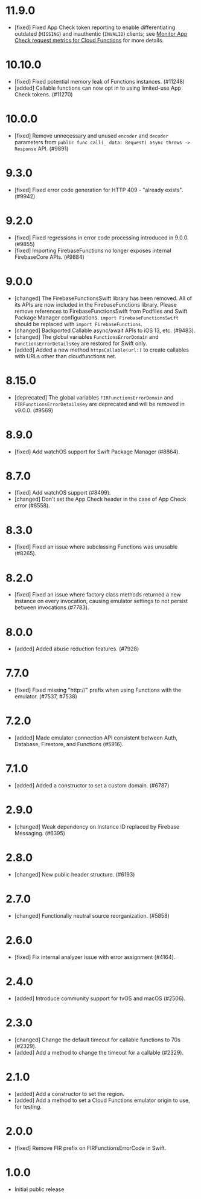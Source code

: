 # 11.9.0
- [fixed] Fixed App Check token reporting to enable differentiating outdated
  (`MISSING`) and inauthentic (`INVALID`) clients; see [Monitor App Check
  request metrics for Cloud Functions](https://firebase.google.com/docs/app-check/monitor-functions-metrics)
  for more details.

# 10.10.0
- [fixed] Fixed potential memory leak of Functions instances. (#11248)
- [added] Callable functions can now opt in to using limited-use App Check
  tokens. (#11270)

# 10.0.0
- [fixed] Remove unnecessary and unused `encoder` and `decoder` parameters from
  `public func call(_ data: Request) async throws -> Response` API. (#9891)

# 9.3.0
- [fixed] Fixed error code generation for HTTP 409 - "already exists". (#9942)

# 9.2.0
- [fixed] Fixed regressions in error code processing introduced in 9.0.0. (#9855)
- [fixed] Importing FirebaseFunctions no longer exposes internal FirebaseCore APIs. (#9884)

# 9.0.0
- [changed] The FirebaseFunctionsSwift library has been removed. All of its APIs are now included
  in the FirebaseFunctions library. Please remove references to FirebaseFunctionsSwift from Podfiles
  and Swift Package Manager configurations. `import FirebaseFunctionsSwift` should be replaced with
  `import FirebaseFunctions`.
- [changed] Backported Callable async/await APIs to iOS 13, etc. (#9483).
- [changed] The global variables `FunctionsErrorDomain` and `FunctionsErrorDetailsKey` are
  restored for Swift only.
- [added] Added a new method `httpsCallable(url:)` to create callables with URLs other than cloudfunctions.net.

# 8.15.0
- [deprecated] The global variables `FIRFunctionsErrorDomain` and `FIRFunctionsErrorDetailsKey` are
  deprecated and will be removed in v9.0.0. (#9569)

# 8.9.0
- [fixed] Add watchOS support for Swift Package Manager (#8864).

# 8.7.0
- [fixed] Add watchOS support (#8499).
- [changed] Don't set the App Check header in the case of App Check error (#8558).

# 8.3.0
- [fixed] Fixed an issue where subclassing Functions was unusable (#8265).

# 8.2.0
- [fixed] Fixed an issue where factory class methods returned a new instance on every invocation, causing emulator settings to not persist between invocations (#7783).

# 8.0.0
- [added] Added abuse reduction features. (#7928)

# 7.7.0
- [fixed] Fixed missing "http://" prefix when using Functions with the emulator. (#7537, #7538)

# 7.2.0
- [added] Made emulator connection API consistent between Auth, Database, Firestore, and Functions (#5916).

# 7.1.0
- [added] Added a constructor to set a custom domain. (#6787)

# 2.9.0
- [changed] Weak dependency on Instance ID replaced by Firebase Messaging. (#6395)

# 2.8.0
- [changed] New public header structure. (#6193)

# 2.7.0
- [changed] Functionally neutral source reorganization. (#5858)

# 2.6.0
- [fixed] Fix internal analyzer issue with error assignment (#4164).

# 2.4.0
- [added] Introduce community support for tvOS and macOS (#2506).

# 2.3.0
- [changed] Change the default timeout for callable functions to 70s (#2329).
- [added] Add a method to change the timeout for a callable (#2329).

# 2.1.0
- [added] Add a constructor to set the region.
- [added] Add a method to set a Cloud Functions emulator origin to use, for testing.

# 2.0.0
- [fixed] Remove FIR prefix on FIRFunctionsErrorCode in Swift.

# 1.0.0
- Initial public release
